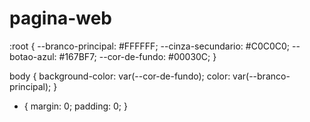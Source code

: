 # pagina-web

:root {
    --branco-principal: #FFFFFF;
    --cinza-secundario: #C0C0C0;
    --botao-azul: #167BF7;
    --cor-de-fundo: #00030C;
}

body {
    background-color: var(--cor-de-fundo);
    color: var(--branco-principal);
}

* {
    margin: 0;
    padding: 0;
}
